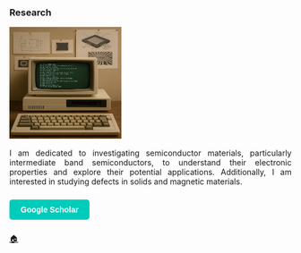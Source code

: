 
### Research

<img src="Retro-Computer.png" alt="Description of the image" width="200" height="200"/>

<div style="text-align: justify;">
<p>I am dedicated to investigating semiconductor materials, particularly intermediate band semiconductors, to understand their electronic properties and explore their potential applications. Additionally, I am interested in studying defects in solids and magnetic materials.</p>
</div>


<a href="https://scholar.google.com/citations?user=R3wN1y8AAAAJ&hl=en" 
   target="_blank" 
   style="
      display: inline-block;
      background-color: #00CCBB;
      color: #ffffff;
      padding: 10px 20px;
      text-decoration: none;
      font-weight: bold;
      border-radius: 5px;
      font-family: sans-serif;
      margin: 10px 0;
   ">
   Google Scholar
</a>


[🏠](index.md)
